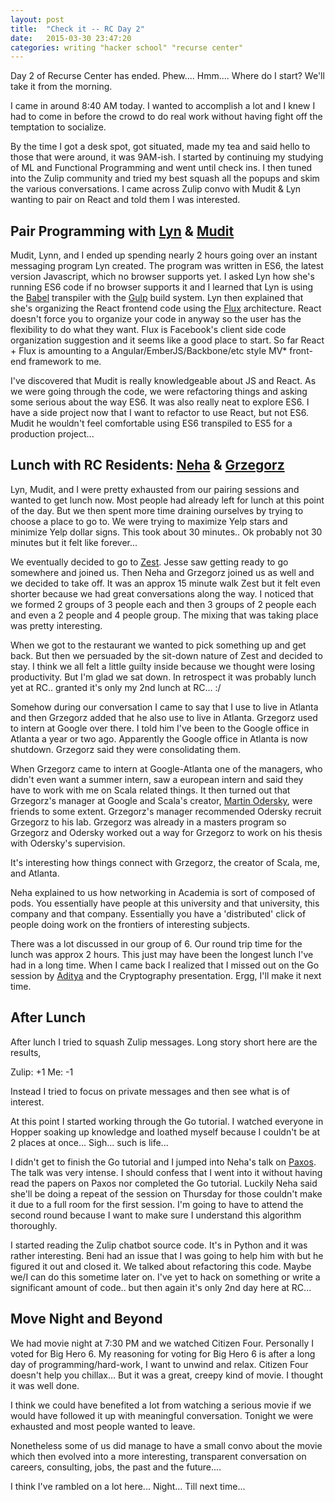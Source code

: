 ```yaml
---
layout: post
title:  "Check it -- RC Day 2"
date:   2015-03-30 23:47:20
categories: writing "hacker school" "recurse center"
---
```


Day 2 of Recurse Center has ended. Phew.... Hmm.... Where do I start? We'll take it from the morning.

I came in around 8:40 AM today. I wanted to accomplish a lot and I knew I had to come in before the crowd to do real work without having fight off the temptation to socialize.

By the time I got a desk spot, got situated, made my tea and said hello to those that were around, it was 9AM-ish. I started by continuing my studying of ML and Functional Programming and went until check ins. I then tuned into the Zulip community and tried my best squash all the popups and skim the various conversations. I came across Zulip convo with Mudit & Lyn wanting to pair on React and told them I was interested.

## Pair Programming with [Lyn](https://twitter.com/lynnagara) & [Mudit](https://twitter.com/muditameta)

Mudit, Lynn, and I ended up spending nearly 2 hours going over an instant messaging program Lyn created. The program was written in ES6, the latest version Javascript, which no browser supports yet. I asked Lyn how she's running ES6 code if no browser supports it and I learned that Lyn is using the [Babel](https://babeljs.io/) transpiler with the [Gulp](http://gulpjs.com/) build system. Lyn then explained that she's organizing the React frontend code using the [Flux](https://facebook.github.io/flux/) architecture. React doesn't force you to organize your code in anyway so the user has the flexibility to do what they want. Flux is Facebook's client side code organization suggestion and it seems like a good place to start. So far React + Flux is amounting to a Angular/EmberJS/Backbone/etc style MV* front-end framework to me.

I've discovered that Mudit is really knowledgeable about JS and React. As we were going through the code, we were refactoring things and asking some serious about the way ES6. It was also really neat to explore ES6. I have a side project now that I want to refactor to use React, but not ES6. Mudit he wouldn't feel comfortable using ES6 transpiled to ES5 for a production project...

## Lunch with RC Residents: [Neha](https://twitter.com/neha) & [Grzegorz]() 

Lyn, Mudit, and I were pretty exhausted from our pairing sessions and wanted to get lunch now. Most people had already left for lunch at this point of the day. But we then spent more time draining ourselves by trying to choose a place to go to. We were trying to maximize Yelp stars and minimize Yelp dollar signs. This took about 30 minutes.. Ok probably not 30 minutes but it felt like forever...

We eventually decided to go to [Zest](http://www.yelp.com/biz/zest-new-york-3). Jesse saw getting ready to go somewhere and joined us. Then Neha and Grzegorz joined us as well and we decided to take off. It was an approx 15 minute walk Zest but it felt even shorter because we had great conversations along the way. I noticed that we formed 2 groups of 3 people each and then 3 groups of 2 people each and even a 2 people and 4 people group. The mixing that was taking place was pretty interesting.

When we got to the restaurant we wanted to pick something up and get back. But then we persuaded by the sit-down nature of Zest and decided to stay. I think we all felt a little guilty inside because we thought were losing productivity. But I'm glad we sat down. In retrospect it was probably lunch yet at RC.. granted it's only my 2nd lunch at RC... :/

Somehow during our conversation I came to say that I use to live in Atlanta and then Grzegorz added that he also use to live in Atlanta. Grzegorz used to intern at Google over there. I told him I've been to the Google office in Atlanta a year or two ago. Apparently the Google office in Atlanta is now shutdown. Grzegorz said they were consolidating them.

When Grzegorz came to intern at Google-Atlanta one of the managers, who didn't even want a summer intern, saw a european intern and said they have to work with me on Scala related things. It then turned out that Grzegorz's manager at Google and Scala's creator, [Martin Odersky](http://en.wikipedia.org/wiki/Martin_Odersky), were friends to some extent. Grzegorz's manager recommended Odersky recruit Grzegorz to his lab. Grzegorz was already in a masters program so Grzegorz and Odersky worked out a way for Grzegorz to work on his thesis with Odersky's supervision.

It's interesting how things connect with Grzegorz, the creator of Scala, me, and Atlanta.

Neha explained to us how networking in Academia is sort of composed of pods. You essentially have people at this university and that university, this company and that company. Essentially you have a 'distributed' click of people doing work on the frontiers of interesting subjects.

There was a lot discussed in our group of 6. Our round trip time for the lunch was approx 2 hours. This just may have been the longest lunch I've had in a long time. When I came back I realized that I missed out on the Go session by [Aditya](need-link) and the Cryptography presentation. Ergg, I'll make it next time.

## After Lunch

After lunch I tried to squash Zulip messages. Long story short here are the results,

Zulip: +1
Me: -1

Instead I tried to focus on private messages and then see what is of interest.

At this point I started working through the Go tutorial. I watched everyone in Hopper soaking up knowledge and loathed myself because I couldn't be at 2 places at once... Sigh... such is life...

I didn't get to finish the Go tutorial and I jumped into Neha's talk on [Paxos](http://en.wikipedia.org/wiki/Paxos_%28computer_science%29). The talk was very intense. I should confess that I went into it without having read the papers on Paxos nor completed the Go tutorial. Luckily Neha said she'll be doing a repeat of the session on Thursday for those couldn't make it due to a full room for the first session. I'm going to have to attend the second round because I want to make sure I understand this algorithm thoroughly.

I started reading the Zulip chatbot source code. It's in Python and it was rather interesting. Beni had an issue that I was going to help him with but he figured it out and closed it. We talked about refactoring this code. Maybe we/I can do this sometime later on. I've yet to hack on something or write a significant amount of code.. but then again it's only 2nd day here at RC...

## Move Night and Beyond

We had movie night at 7:30 PM and we watched Citizen Four. Personally I voted for Big Hero 6. My reasoning for voting for Big Hero 6 is after a long day of programming/hard-work, I want to unwind and relax. Citizen Four doesn't help you chillax... But it was a great, creepy kind of movie. I thought it was well done.

I think we could have benefited a lot from watching a serious movie if we would have followed it up with meaningful conversation. Tonight we were exhausted and most people wanted to leave.

Nonetheless some of us did manage to have a small convo about the movie which then evolved into a more interesting, transparent conversation on careers, consulting, jobs, the past and the future....


I think I've rambled on a lot here... Night... Till next time...
